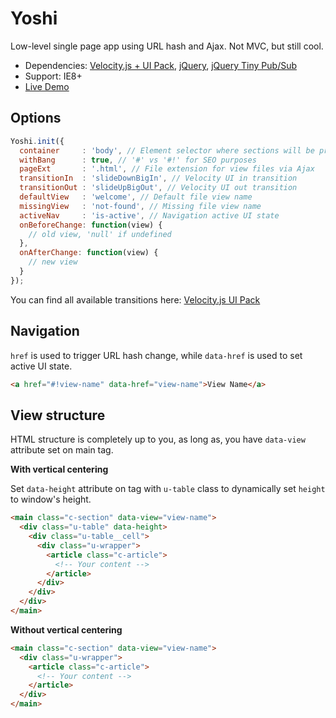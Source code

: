 # Yoshi
Low-level single page app using URL hash and Ajax. Not MVC, but still cool.

+ Dependencies: [Velocity.js + UI Pack](http://julian.com/research/velocity/), [jQuery](http://jquery.com/), [jQuery Tiny Pub/Sub](https://github.com/cowboy/jquery-tiny-pubsub)
+ Support: IE8+
+ [Live Demo](http://www.kolszewski.com/yoshi/)

## Options

```javascript
Yoshi.init({
  container     : 'body', // Element selector where sections will be prepended
  withBang      : true, // '#' vs '#!' for SEO purposes
  pageExt       : '.html', // File extension for view files via Ajax
  transitionIn  : 'slideDownBigIn', // Velocity UI in transition
  transitionOut : 'slideUpBigOut', // Velocity UI out transition
  defaultView   : 'welcome', // Default file view name
  missingView   : 'not-found', // Missing file view name
  activeNav     : 'is-active', // Navigation active UI state
  onBeforeChange: function(view) {
    // old view, 'null' if undefined
  },
  onAfterChange: function(view) {
    // new view
  }
});
```

You can find all available transitions here: [Velocity.js UI Pack](http://julian.com/research/velocity/#uiPack)

## Navigation

`href` is used to trigger URL hash change, while `data-href` is used to set active UI state.

```html
<a href="#!view-name" data-href="view-name">View Name</a>
```

## View structure

HTML structure is completely up to you, as long as, you have `data-view` attribute set on main tag.

**With vertical centering**

Set `data-height` attribute on tag with `u-table` class to dynamically set `height` to window's height.

```html
<main class="c-section" data-view="view-name">
  <div class="u-table" data-height>
    <div class="u-table__cell">
      <div class="u-wrapper">
        <article class="c-article">
          <!-- Your content -->
        </article>
      </div>
    </div>
  </div>
</main>

```

**Without vertical centering**

```html
<main class="c-section" data-view="view-name">
  <div class="u-wrapper">
    <article class="c-article">
      <!-- Your content -->
    </article>
  </div>
</main>
```

